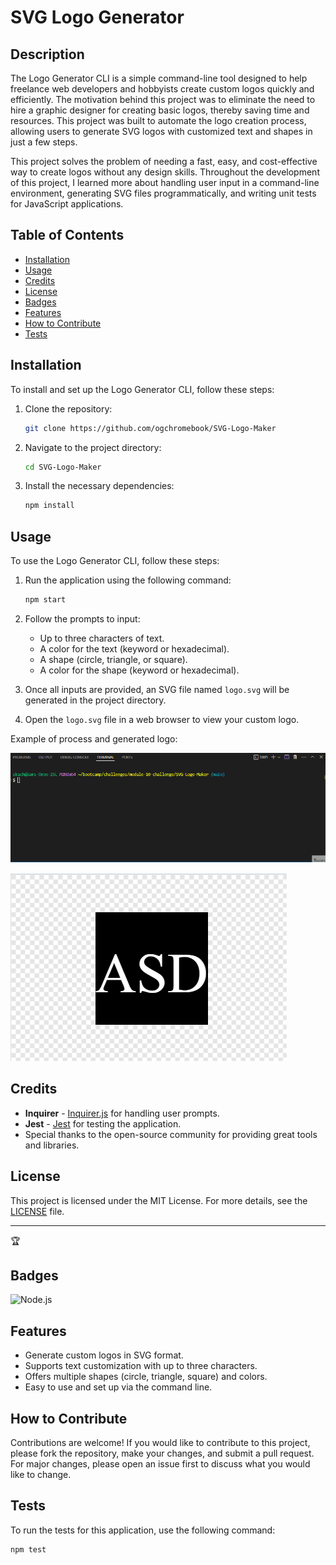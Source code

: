 # SVG Logo Generator

## Description

The Logo Generator CLI is a simple command-line tool designed to help freelance web developers and hobbyists create custom logos quickly and efficiently. The motivation behind this project was to eliminate the need to hire a graphic designer for creating basic logos, thereby saving time and resources. This project was built to automate the logo creation process, allowing users to generate SVG logos with customized text and shapes in just a few steps.

This project solves the problem of needing a fast, easy, and cost-effective way to create logos without any design skills. Throughout the development of this project, I learned more about handling user input in a command-line environment, generating SVG files programmatically, and writing unit tests for JavaScript applications.

## Table of Contents

- [Installation](#installation)
- [Usage](#usage)
- [Credits](#credits)
- [License](#license)
- [Badges](#badges)
- [Features](#features)
- [How to Contribute](#how-to-contribute)
- [Tests](#tests)

## Installation

To install and set up the Logo Generator CLI, follow these steps:

1. Clone the repository:
    ```bash
    git clone https://github.com/ogchromebook/SVG-Logo-Maker
    ```

2. Navigate to the project directory:
    ```bash
    cd SVG-Logo-Maker
    ```

3. Install the necessary dependencies:
    ```bash
    npm install
    ```

## Usage

To use the Logo Generator CLI, follow these steps:

1. Run the application using the following command:
    ```bash
    npm start
    ```

2. Follow the prompts to input:
    - Up to three characters of text.
    - A color for the text (keyword or hexadecimal).
    - A shape (circle, triangle, or square).
    - A color for the shape (keyword or hexadecimal).

3. Once all inputs are provided, an SVG file named `logo.svg` will be generated in the project directory.

4. Open the `logo.svg` file in a web browser to view your custom logo.

Example of process and generated logo:

![CLI SVG File Creation and Tests](examples/CLI-SVG-AND-TEST.gif)

![Generated Logo](examples/example-logo.png)

## Credits

- **Inquirer** - [Inquirer.js](https://github.com/SBoudrias/Inquirer.js) for handling user prompts.
- **Jest** - [Jest](https://jestjs.io/) for testing the application.
- Special thanks to the open-source community for providing great tools and libraries.

## License

This project is licensed under the MIT License. For more details, see the [LICENSE](LICENSE) file.

---

🏆

## Badges

![Node.js](https://img.shields.io/badge/node.js-v14.17.0-green)

## Features

- Generate custom logos in SVG format.
- Supports text customization with up to three characters.
- Offers multiple shapes (circle, triangle, square) and colors.
- Easy to use and set up via the command line.

## How to Contribute

Contributions are welcome! If you would like to contribute to this project, please fork the repository, make your changes, and submit a pull request. For major changes, please open an issue first to discuss what you would like to change.

## Tests

To run the tests for this application, use the following command:

```bash
npm test
